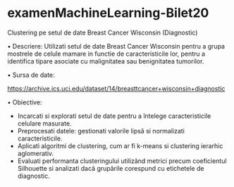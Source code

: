 # examenMachineLearning-Bilet20
Clustering pe setul de date Breast Cancer Wisconsin (Diagnostic)

• Descriere: Utilizati setul de date Breast Cancer Wisconsin pentru a grupa mostrele de celule mamare in functie de caracteristicile lor, pentru a identifica tipare asociate cu malignitatea sau benignitatea tumorilor.

• Sursa de date:

https://archive.ics.uci.edu/dataset/14/breasttcancer+wisconsin+diagnostic

• Obiective:

- Incarcati si explorati setul de date pentru a întelege caracteristicile celulare masurate.
- Preprocesati datele: gestionati valorile lipsã si normalizati caracteristicile.
- Aplicati algoritmi de clustering, cum ar fi k-means si clustering ierarhic aglomerativ.
- Evaluati performanta clusteringului utilizând metrici precum coeficientul Silhouette si analizati dacã grupãrile corespund cu etichetele de diagnostic.
